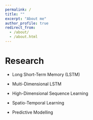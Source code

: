 ```yaml
---
permalink: /
title: ""
excerpt: "About me"
author_profile: true
redirect_from: 
  - /about/
  - /about.html
---
```


<!-- Researcher at NVIDIA -->
<!-- Research Interest
====== -->

Research
======
* Long Short-Term Memory (LSTM)

* Muiti-Dimensional LSTM

* High-Dimensional Sequence Learning

* Spatio-Temporal Learning

* Predictive Modelling

<!-- NVIDIA Research is hiring interns and full-time  -->
<!-- News
======
* Sep. 2018, ECCV oral presentation [project page](https://wonmin-byeon.github.io/publication/2018-eccv)  -->